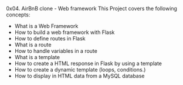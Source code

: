 0x04. AirBnB clone - Web framework
This Project covers the following concepts:
- What is a Web Framework
- How to build a web framework with Flask
- How to define routes in Flask
- What is a route
- How to handle variables in a route
- What is a template
- How to create a HTML response in Flask by using a template
- How to create a dynamic template (loops, conditions.)
- How to display in HTML data from a MySQL database
